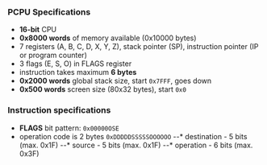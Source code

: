 ### PCPU Specifications
* **16-bit** CPU
* **0x8000 words** of memory available (0x10000 bytes)
* 7 registers (A, B, C, D, X, Y, Z), stack pointer (SP), instruction pointer (IP or program counter)
* 3 flags (E, S, O) in FLAGS register
* instruction takes maximum **6 bytes** 
* **0x2000 words** global stack size, start `0x7FFF`, goes down
* **0x500 words** screen size (80x32 bytes), start `0x0`

### Instruction specifications
* **FLAGS** bit pattern: `0x00000OSE`
* operation code is 2 bytes `0xDDDDDSSSSSOOOOOO`
--* destination - 5 bits (max. 0x1F)
--* source - 5 bits (max. 0x1F)
--* operation - 6 bits (max. 0x3F)